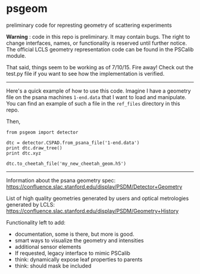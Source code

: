 # psgeom
preliminary code for represting geometry of scattering experiments

**Warning** : code in this repo is preliminary. It may contain bugs. The right to change interfaces, names, or functionality is reserved until further notice. The official LCLS geometry representation code can be found in the PSCalib module.

That said, things seem to be working as of 7/10/15. Fire away! Check out the test.py file if you want to see how the implementation is verified.

------

Here's a quick example of how to use this code. Imagine I have a geometry file
on the psana machines `1-end.data` that I want to load and manipulate. You can
find an example of such a file in the `ref_files` directory in this repo.

Then,

```
from psgeom import detector

dtc = detector.CSPAD.from_psana_file('1-end.data')
print dtc.draw_tree()
print dtc.xyz

dtc.to_cheetah_file('my_new_cheetah_geom.h5')
```

-------

Information about the psana geometry spec:
https://confluence.slac.stanford.edu/display/PSDM/Detector+Geometry

List of high quality geometries generated by users and optical metrologies generated by LCLS:
https://confluence.slac.stanford.edu/display/PSDM/Geometry+History

Functionality left to add:
* documentation, some is there, but more is good.
* smart ways to visualize the geometry and intensities
* additional sensor elements
* If requested, legacy interface to mimic PSCalib
* think: dynamically expose leaf properties to parents
* think: should mask be included


